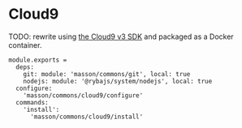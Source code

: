 
# Cloud9

TODO: rewrite using [the Cloud9 v3 SDK](https://github.com/c9/core/) and
packaged as a Docker container.

    module.exports =
      deps:
        git: module: 'masson/commons/git', local: true
        nodejs: module: '@rybajs/system/nodejs', local: true
      configure:
        'masson/commons/cloud9/configure'
      commands:
        'install':
          'masson/commons/cloud9/install'
